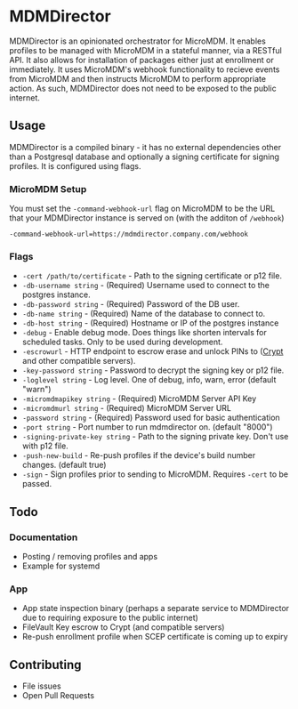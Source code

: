 # MDMDirector

MDMDirector is an opinionated orchestrator for MicroMDM. It enables profiles to be managed with MicroMDM in a stateful manner, via a RESTful API. It also allows for installation of packages either just at enrollment or immediately. It uses MicroMDM's webhook functionality to recieve events from MicroMDM and then instructs MicroMDM to perform appropriate action. As such, MDMDirector does not need to be exposed to the public internet.

## Usage

MDMDirector is a compiled binary - it has no external dependencies other than a Postgresql database and optionally a signing certificate for signing profiles. It is configured using flags.

### MicroMDM Setup

You must set the `-command-webhook-url` flag on MicroMDM to be the URL that your MDMDirector instance is served on (with the additon of `/webhook`)

```
-command-webhook-url=https://mdmdirector.company.com/webhook
```

### Flags

* `-cert /path/to/certificate` - Path to the signing certificate or p12 file.
* `-db-username string` - (Required) Username used to connect to the postgres instance.
* `-db-password string` - (Required) Password of the DB user.
* `-db-name string` - (Required) Name of the database to connect to.
* `-db-host string` - (Required) Hostname or IP of the postgres instance
* `-debug` - Enable debug mode. Does things like shorten intervals for scheduled tasks. Only to be used during development.
* `-escrowurl` - HTTP endpoint to escrow erase and unlock PINs to ([Crypt](https://github.com/grahamgilbert/crypt-server) and other compatible servers).
* `-key-password string` - Password to decrypt the signing key or p12 file.
* `-loglevel string` - Log level. One of debug, info, warn, error (default "warn")
* `-micromdmapikey string` - (Required) MicroMDM Server API Key
* `-micromdmurl string` - (Required) MicroMDM Server URL
* `-password string` - (Required) Password used for basic authentication
* `-port string` - Port number to run mdmdirector on. (default "8000")
* `-signing-private-key string` - Path to the signing private key. Don't use with p12 file.
* `-push-new-build` - Re-push profiles if the device's build number changes. (default true)
* `-sign` - Sign profiles prior to sending to MicroMDM. Requires `-cert` to be passed.

## Todo

### Documentation

* Posting / removing profiles and apps
* Example for systemd

### App

* App state inspection binary (perhaps a separate service to MDMDirector due to requiring exposure to the public internet)
* FileVault Key escrow to Crypt (and compatible servers)
* Re-push enrollment profile when SCEP certificate is coming up to expiry

## Contributing

* File issues
* Open Pull Requests
